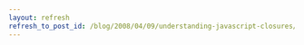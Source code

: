 ```yaml
---
layout: refresh
refresh_to_post_id: /blog/2008/04/09/understanding-javascript-closures/index
---
```

